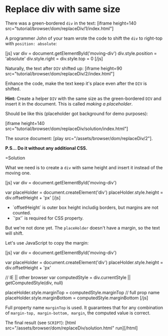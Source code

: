 
# Replace div with same size 

There was a green-bordered `div` in the text:
[iframe height=140 src="tutorial/browser/dom/replaceDiv/1/index.html"]

A programmer John of your team wrote the code to shift the `div` to right-top with `position: absolute`:

[js]
var div = document.getElementById('moving-div')
div.style.position = 'absolute'
div.style.right = div.style.top = 0
[/js]
 
Naturally, the text after `DIV` shifted up:
[iframe height=90 src="tutorial/browser/dom/replaceDiv/2/index.html"]

Enhance the code, make the text keep it's place even after the `DIV` is shifted. 

<b>Hint:</b> Create a helper `DIV` with the same size as the green-bordered `DIV` and insert it in the document. This is called <i>making a placeholder</i>.

Should be like this (placeholder got background for demo purposes):

[iframe height=140 src="tutorial/browser/dom/replaceDiv/solution/index.html"]

The source document: [play src="/assets/browser/dom/replaceDiv/2"].

<b>P.S... Do it without any additional CSS.</b>




=Solution

What we need is to create a `div` with same height and insert it instead of the moving one.

[js]
var div = document.getElementById('moving-div')

var placeHolder = document.createElement('div')
placeHolder.style.height = div.offsetHeight + 'px'
[/js]

<ul>
<li>`offsetHeight` is outer box height includig borders, but margins are not counted.</li>
<li>`'px'` is required for CSS property.</li>
</ul>

But we're not done yet. The `placeHolder` doesn't have a margin, so the text will shift.

Let's use JavaScript to copy the margin:

[js]
var div = document.getElementById('moving-div')

var placeHolder = document.createElement('div')
placeHolder.style.height = div.offsetHeight + 'px'

// IE || other browser
var computedStyle = div.currentStyle ||  getComputedStyle(div, null)

placeHolder.style.marginTop = computedStyle.marginTop // full prop name
placeHolder.style.marginBottom = computedStyle.marginBottom
[/js]

Full property name `marginTop` is used. It guarantees that for any  combination of `margin-top, margin-bottom, margin`, the computed value is correct.

The final result (see `SCRIPT`):
[html src="/assets/browser/dom/replaceDiv/solution.html" run][/html]

